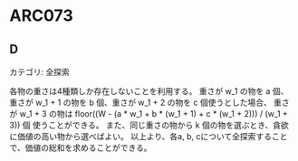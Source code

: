 # ARC073

## D
カテゴリ: 全探索

各物の重さは4種類しか存在しないことを利用する。
重さが w_1 の物を a 個、重さが w_1 + 1 の物を b 個、重さが w_1 + 2 の物を c 個使うとした場合、
重さが w_1 + 3 の物は floor((W - (a * w_1 + b * (w_1 + 1) + c * (w_1 + 2))) / (w_1 + 3)) 個
使うことができる。
また、同じ重さの物から k 個の物を選ぶとき、貪欲に価値の高い物から選べばよい。
以上より、各a, b, cについて全探索することで、価値の総和を求めることができる。
